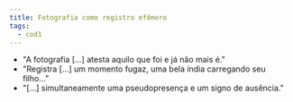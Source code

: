 ```yaml
---
title: Fotografia como registro efêmero
tags:
  - cod1
---
```

- "A fotografia [...] atesta aquilo que foi e já não mais é."
- "Registra [...] um momento fugaz, uma bela índia carregando seu filho..."
- "[...] simultaneamente uma pseudopresença e um signo de ausência."

